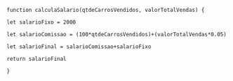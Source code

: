 ```
function calculaSalario(qtdeCarrosVendidos, valorTotalVendas) {
```
```
let salarioFixo = 2000
```
```
let salarioComissao = (100*qtdeCarrosVendidos)+(valorTotalVendas*0.05)
```
```
let salarioFinal = salarioComissao+salarioFixo
```
```
return salarioFinal
```
```
}
```

